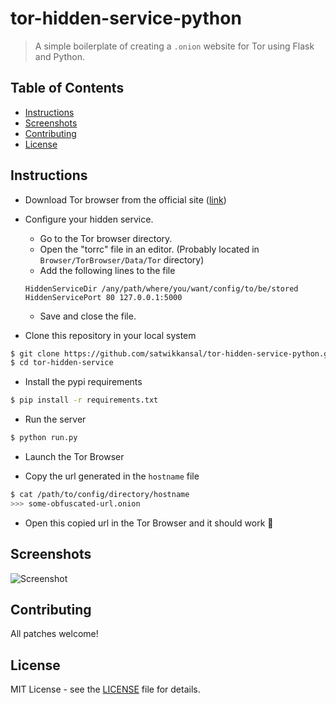 # tor-hidden-service-python

> A simple boilerplate of creating a `.onion` website for Tor using Flask and Python.

## Table of Contents

- [Instructions](#instructions)
- [Screenshots](#screenshots)
- [Contributing](#contributing)
- [License](#license)

## Instructions

- Download Tor browser from the official site ([link](https://www.torproject.org/download/download))

- Configure your hidden service.
    + Go to the Tor browser directory.
    + Open the "torrc" file in an editor. (Probably located in `Browser/TorBrowser/Data/Tor` directory)
    + Add the following lines to the file
    ```
    HiddenServiceDir /any/path/where/you/want/config/to/be/stored
    HiddenServicePort 80 127.0.0.1:5000
    ```
    + Save and close the file.

- Clone this repository in your local system
```sh
$ git clone https://github.com/satwikkansal/tor-hidden-service-python.git
$ cd tor-hidden-service
```

- Install the pypi requirements
```sh
$ pip install -r requirements.txt
```

- Run the server
```sh
$ python run.py
```

- Launch the Tor Browser

- Copy the url generated in the `hostname` file
```sh
$ cat /path/to/config/directory/hostname
>>> some-obfuscated-url.onion
```

- Open this copied url in the Tor Browser and it should work :tada:


## Screenshots

![Screenshot](https://github.com/satwikkansal/tor-hidden-service-python/blob/master/screenshots/front.png)


## Contributing

All patches welcome!


## License

MIT License - see the [LICENSE](https://github.com/satwikkansal/tor-hidden-service-python/blob/master/LICENSE) file for details.

